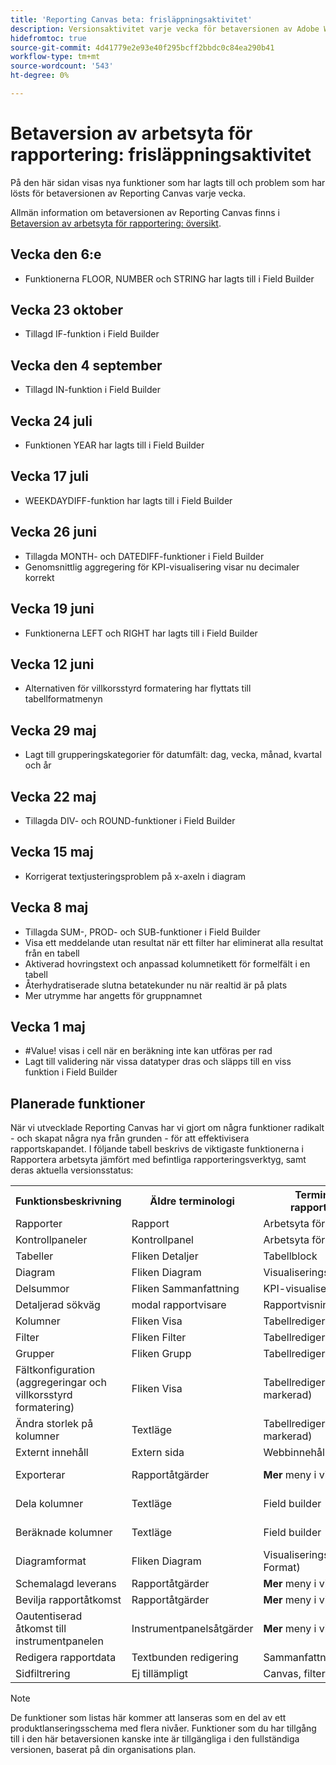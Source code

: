 ```yaml
---
title: 'Reporting Canvas beta: frisläppningsaktivitet'
description: Versionsaktivitet varje vecka för betaversionen av Adobe Workfront Reporting Canvas
hidefromtoc: true
source-git-commit: 4d41779e2e93e40f295bcff2bbdc0c84ea290b41
workflow-type: tm+mt
source-wordcount: '543'
ht-degree: 0%

---
```



# Betaversion av arbetsyta för rapportering: frisläppningsaktivitet

På den här sidan visas nya funktioner som har lagts till och problem som har lösts för betaversionen av Reporting Canvas varje vecka.

Allmän information om betaversionen av Reporting Canvas finns i [Betaversion av arbetsyta för rapportering: översikt](/help/quicksilver/product-announcements/betas/reporting-canvas-beta/reporting-canvas-beta-overview.md).

## Vecka den 6:e

* Funktionerna FLOOR, NUMBER och STRING har lagts till i Field Builder

## Vecka 23 oktober

* Tillagd IF-funktion i Field Builder

## Vecka den 4 september

* Tillagd IN-funktion i Field Builder

## Vecka 24 juli

* Funktionen YEAR har lagts till i Field Builder

## Vecka 17 juli

* WEEKDAYDIFF-funktion har lagts till i Field Builder

## Vecka 26 juni

* Tillagda MONTH- och DATEDIFF-funktioner i Field Builder
* Genomsnittlig aggregering för KPI-visualisering visar nu decimaler korrekt

## Vecka 19 juni

* Funktionerna LEFT och RIGHT har lagts till i Field Builder

## Vecka 12 juni

* Alternativen för villkorsstyrd formatering har flyttats till tabellformatmenyn

## Vecka 29 maj

* Lagt till grupperingskategorier för datumfält: dag, vecka, månad, kvartal och år

## Vecka 22 maj

* Tillagda DIV- och ROUND-funktioner i Field Builder

## Vecka 15 maj

* Korrigerat textjusteringsproblem på x-axeln i diagram

## Vecka 8 maj

* Tillagda SUM-, PROD- och SUB-funktioner i Field Builder
* Visa ett meddelande utan resultat när ett filter har eliminerat alla resultat från en tabell
* Aktiverad hovringstext och anpassad kolumnetikett för formelfält i en tabell
* Återhydratiserade slutna betatekunder nu när realtid är på plats
* Mer utrymme har angetts för gruppnamnet

## Vecka 1 maj

* #Value! visas i cell när en beräkning inte kan utföras per rad
* Lagt till validering när vissa datatyper dras och släpps till en viss funktion i Field Builder

## Planerade funktioner

När vi utvecklade Reporting Canvas har vi gjort om några funktioner radikalt - och skapat några nya från grunden - för att effektivisera rapportskapandet. I följande tabell beskrivs de viktigaste funktionerna i Rapportera arbetsyta jämfört med befintliga rapporteringsverktyg, samt deras aktuella versionsstatus:

<table style="table-layout:auto"> 
 <col> 
 <col> 
 <col> 
 <col> 
 <tbody> 
  <tr> 
   <th>Funktionsbeskrivning</th> 
   <th>Äldre terminologi </th> 
   <th>Terminologi för rapportarbetsyta</th> 
   <th>Status</th> 
  </tr> 
  <tr> 
   <td>Rapporter</td> 
   <td>Rapport</td> 
   <td>Arbetsyta för rapportering</td> 
   <td>Frisläppt</td> 
  </tr> 
  <tr> 
   <td>Kontrollpaneler</td> 
   <td>Kontrollpanel</td> 
   <td>Arbetsyta för rapportering</td> 
   <td>Frisläppt</td> 
  </tr> 
  <tr> 
   <td>Tabeller</td> 
   <td>Fliken Detaljer</td> 
   <td>Tabellblock</td> 
   <td>Frisläppt</td> 
  </tr> 
  <tr> 
   <td>Diagram</td> 
   <td>Fliken Diagram</td> 
   <td>Visualiseringsblock</td> 
   <td>Frisläppt</td> 
  </tr> 
  <tr> 
   <td>Delsummor</td> 
   <td>Fliken Sammanfattning</td> 
   <td>KPI-visualisering</td> 
   <td>Frisläppt</td> 
  </tr> 
  <tr> 
   <td>Detaljerad sökväg</td> 
   <td>modal rapportvisare</td> 
   <td>Rapportvisningsövertäckning</td> 
   <td>Frisläppt</td> 
  </tr> 
  <tr> 
   <td>Kolumner</td> 
   <td>Fliken Visa</td> 
   <td>Tabellredigering</td> 
   <td>Frisläppt</td> 
  </tr> 
  <tr> 
   <td>Filter</td> 
   <td>Fliken Filter</td> 
   <td>Tabellredigering</td> 
   <td>Frisläppt</td> 
  </tr> 
  <tr> 
   <td>Grupper</td> 
   <td>Fliken Grupp</td> 
   <td>Tabellredigering</td> 
   <td>Frisläppt</td> 
  </tr> 
  <tr> 
   <td>Fältkonfiguration<br>(aggregeringar och villkorsstyrd formatering)</td> 
   <td>Fliken Visa</td> 
   <td>Tabellredigering (kolumn markerad)</td> 
   <td>Frisläppt</td> 
  </tr> 
  <tr> 
   <td>Ändra storlek på kolumner</td> 
   <td>Textläge</td> 
   <td>Tabellredigering (kolumn markerad)</td> 
   <td>Frisläppt</td> 
  </tr> 
   <tr> 
   <td>Externt innehåll</td> 
   <td>Extern sida</td> 
   <td>Webbinnehållsblock</td> 
   <td>Frisläppt</td> 
  </tr> 
   <tr> 
   <td>Exporterar</td> 
   <td>Rapportåtgärder</td> 
   <td><strong>Mer</strong> meny i visningsprogram</td> 
   <td>Delvis släppt</td> 
  </tr> 
  <tr> 
   <td>Dela kolumner</td> 
   <td>Textläge</td> 
   <td>Field builder</td> 
   <td>Delvis släppt</td> 
  </tr> 
  <tr> 
   <td>Beräknade kolumner</td> 
   <td>Textläge</td> 
   <td>Field builder</td> 
   <td>Delvis släppt</td> 
  </tr> 
  <tr> 
   <td>Diagramformat</td> 
   <td>Fliken Diagram</td> 
   <td>Visualiseringsblock (fliken Format)</td> 
   <td>Planerad</td> 
  </tr> 
  <tr> 
   <td>Schemalagd leverans</td> 
   <td>Rapportåtgärder</td> 
   <td><strong>Mer</strong> meny i visningsprogram</td> 
   <td>Planerad</td> 
  </tr> 
  <tr> 
   <td>Bevilja rapportåtkomst</td> 
   <td>Rapportåtgärder</td> 
   <td><strong>Mer</strong> meny i visningsprogram</td> 
   <td>Planerad</td> 
  </tr> 
  <tr> 
   <td>Oautentiserad åtkomst till instrumentpanelen</td> 
   <td>Instrumentpanelsåtgärder</td> 
   <td><strong>Mer</strong> meny i visningsprogram</td> 
   <td>Planerad</td> 
  </tr> 
  <tr> 
   <td>Redigera rapportdata</td> 
   <td>Textbunden redigering</td> 
   <td>Sammanfattningsfönster</td> 
   <td>Planerad</td> 
  </tr> 
  <tr> 
   <td>Sidfiltrering</td> 
   <td>Ej tillämpligt</td> 
   <td>Canvas, filter</td> 
   <td>Planerad</td> 
  </tr> 
 </tbody> 
</table>

>[!NOTE]
>
>De funktioner som listas här kommer att lanseras som en del av ett produktlanseringsschema med flera nivåer. Funktioner som du har tillgång till i den här betaversionen kanske inte är tillgängliga i den fullständiga versionen, baserat på din organisations plan.